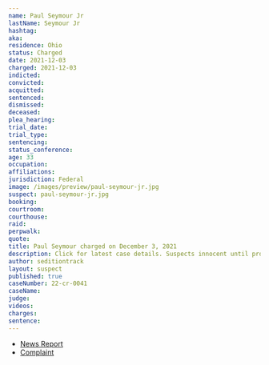 ```yaml
---
name: Paul Seymour Jr
lastName: Seymour Jr
hashtag:
aka:
residence: Ohio
status: Charged
date: 2021-12-03
charged: 2021-12-03
indicted:
convicted:
acquitted:
sentenced:
dismissed:
deceased:
plea_hearing:
trial_date:
trial_type:
sentencing:
status_conference:
age: 33
occupation:
affiliations:
jurisdiction: Federal
image: /images/preview/paul-seymour-jr.jpg
suspect: paul-seymour-jr.jpg
booking:
courtroom:
courthouse:
raid:
perpwalk:
quote:
title: Paul Seymour charged on December 3, 2021
description: Click for latest case details. Suspects innocent until proven guilty.
author: seditiontrack
layout: suspect
published: true
caseNumber: 22-cr-0041
caseName:
judge:
videos:
charges:
sentence:
---
```

- [News Report](https://www.cincinnati.com/story/news/crime/2021/12/17/january-6-butler-county-men-charged-capitol-attack/8943857002/)
- [Complaint](https://extremism.gwu.edu/sites/g/files/zaxdzs2191/f/Paul%20Lee%20Seymour%20Sr.%20and%20Jr.%20Criminal%20Complaint.pdf)
